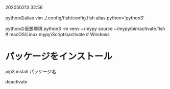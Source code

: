 202050213 32:56

pythonのalias
vim ./.config/fish/config.fish
alias python='python3'

pythonの仮想環境
python3 -m venv ~/mypy
source ~/mypy/bin/activate.fish # macOS/Linux
mypy\Scripts\activate     # Windows

# パッケージをインストール
pip3 install パッケージ名

deactivate
